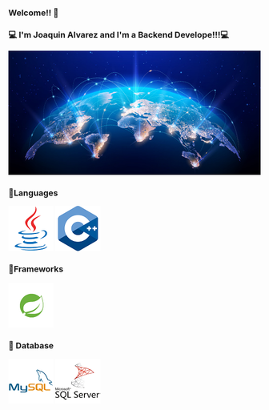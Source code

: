 ### Welcome!! 👋
### 💻 I'm Joaquin Alvarez and I'm a Backend Develope!!!💻

<img src="/images/Global.png" class="img-fluid" >

<h3>🚩Languages</h3>

<img src="/images/java.png" class="img-fluid" > <img src="/images/c++.png" class="img-fluid" >

<h3>📌Frameworks</h3>

<img src="/images/Spring.png" class="img-fluid" >

<h3> 💾 Database</h3>

<img src="/images/Mysql.png" class="img-fluid" > <img src="/images/sqlServer.png" class="img-fluid" >

<!--
**Joako07/Joako07** is a ✨ _special_ ✨ repository because its `README.md` (this file) appears on your GitHub profile.

Here are some ideas to get you started:

- 🔭 I’m currently working on ...
- 🌱 I’m currently learning ...
- 👯 I’m looking to collaborate on ...
- 🤔 I’m looking for help with ...
- 💬 Ask me about ...
- 📫 How to reach me: ...
- 😄 Pronouns: ...
- ⚡ Fun fact: ...
-->
